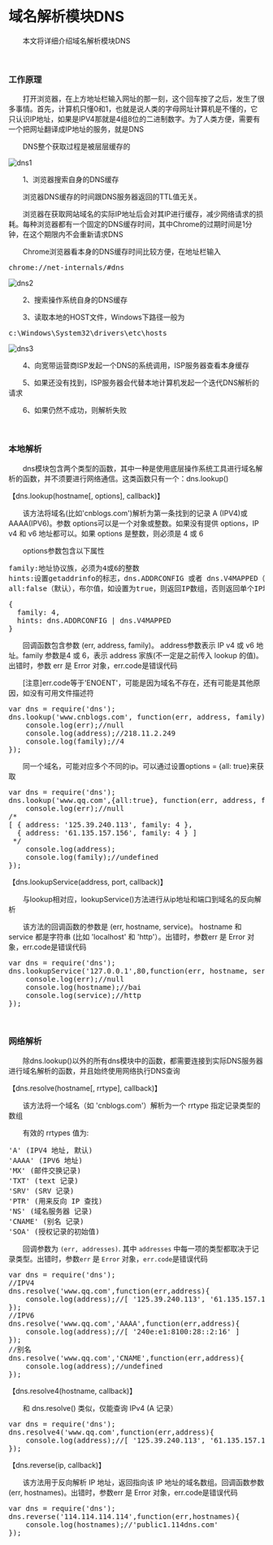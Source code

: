 # 域名解析模块DNS

　　本文将详细介绍域名解析模块DNS

&nbsp;

### 工作原理

　　打开浏览器，在上方地址栏输入网址的那一刻，这个回车按了之后，发生了很多事情。首先，计算机只懂0和1，也就是说人类的字母网址计算机是不懂的，它只认识IP地址，如果是IPV4那就是4组8位的二进制数字。为了人类方便，需要有一个把网址翻译成IP地址的服务，就是DNS

　　DNS整个获取过程是被层层缓存的


![dns1](https://pic.xiaohuochai.site/blog/nodejs_dns1.png)


　　1、浏览器搜索自身的DNS缓存

　　浏览器DNS缓存的时间跟DNS服务器返回的TTL值无关。

　　浏览器在获取网站域名的实际IP地址后会对其IP进行缓存，减少网络请求的损耗。每种浏览器都有一个固定的DNS缓存时间，其中Chrome的过期时间是1分钟，在这个期限内不会重新请求DNS

　　Chrome浏览器看本身的DNS缓存时间比较方便，在地址栏输入

<div class="cnblogs_code">
<pre>chrome://net-internals/#dns</pre>
</div>

![dns2](https://pic.xiaohuochai.site/blog/nodejs_dns2.png)


　　2、搜索操作系统自身的DNS缓存

　　3、读取本地的HOST文件，Windows下路径一般为

<div class="cnblogs_code">
<pre>c:\Windows\System32\drivers\etc\hosts</pre>
</div>

![dns3](https://pic.xiaohuochai.site/blog/nodejs_dns3.png)


　　4、向宽带运营商ISP发起一个DNS的系统调用，ISP服务器查看本身缓存

　　5、如果还没有找到，ISP服务器会代替本地计算机发起一个迭代DNS解析的请求

　　6、如果仍然不成功，则解析失败

&nbsp;

### 本地解析

　　dns模块包含两个类型的函数，其中一种是使用底层操作系统工具进行域名解析的函数，并不须要进行网络通信。这类函数只有一个：dns.lookup()

【dns.lookup(hostname[, options], callback)】

　　该方法将域名(比如'cnblogs.com')解析为第一条找到的记录 A (IPV4)或 AAAA(IPV6)。参数 options可以是一个对象或整数。如果没有提供 options，IP v4 和 v6 地址都可以。如果 options 是整数，则必须是 4 或 6

　　options参数包含以下属性

<div class="cnblogs_code">
<pre>family:地址协议族，必须为4或6的整数
hints:设置getaddrinfo的标志，dns.ADDRCONFIG 或者 dns.V4MAPPED（ipv4映射成ipv6）
all:false（默认），布尔值，如设置为true，则返回IP数组，否则返回单个IP地址</pre>
</div>
<div class="cnblogs_code">
<pre>{
  family: 4,
  hints: dns.ADDRCONFIG | dns.V4MAPPED
}</pre>
</div>

　　回调函数包含参数 (err, address, family)。 address参数表示 IP v4 或 v6 地址。family 参数是4 或 6，表示 address 家族(不一定是之前传入 lookup 的值)。出错时，参数 err 是 Error 对象，err.code是错误代码

　　[注意]err.code等于'ENOENT'，可能是因为域名不存在，还有可能是其他原因，如没有可用文件描述符

<div class="cnblogs_code">
<pre>var dns = require('dns');
dns.lookup('www.cnblogs.com', function(err, address, family){
    console.log(err);//null
    console.log(address);//218.11.2.249
    console.log(family);//4
});</pre>
</div>

　　同一个域名，可能对应多个不同的ip。可以通过设置options = {all: true}来获取

<div class="cnblogs_code">
<pre>var dns = require('dns');
dns.lookup('www.qq.com',{all:true}, function(err, address, family){
    console.log(err);//null
/*
[ { address: '125.39.240.113', family: 4 },
  { address: '61.135.157.156', family: 4 } ]
 */
    console.log(address);
    console.log(family);//undefined
});</pre>
</div>

【dns.lookupService(address, port, callback)】

　　与lookup相对应，lookupService()方法进行从ip地址和端口到域名的反向解析

　　该方法的回调函数的参数是 (err, hostname, service)。 hostname 和 service 都是字符串 (比如 'localhost' 和 'http'）。出错时，参数err 是 Error 对象，err.code是错误代码

<div class="cnblogs_code">
<pre>var dns = require('dns');
dns.lookupService('127.0.0.1',80,function(err, hostname, service){
    console.log(err);//null
    console.log(hostname);//bai
    console.log(service);//http
});</pre>
</div>

&nbsp;

### 网络解析

　　除dns.lookup()以外的所有dns模块中的函数，都需要连接到实际DNS服务器进行域名解析的函数，并且始终使用网络执行DNS查询

【dns.resolve(hostname[, rrtype], callback)】

　　该方法将一个域名（如 'cnblogs.com'）解析为一个 rrtype 指定记录类型的数组

　　有效的 rrtypes 值为:

<div class="cnblogs_code">
<pre>'A' (IPV4 地址, 默认)
'AAAA' (IPV6 地址)
'MX' (邮件交换记录)
'TXT' (text 记录)
'SRV' (SRV 记录)
'PTR' (用来反向 IP 查找)
'NS' (域名服务器 记录)
'CNAME' (别名 记录)
'SOA' (授权记录的初始值)</pre>
</div>

　　回调参数为&nbsp;`(err, addresses)`. 其中&nbsp;`addresses`&nbsp;中每一项的类型都取决于记录类型。出错时，参数`err`&nbsp;是&nbsp;`Error`&nbsp;对象，`err.code`是错误代码

<div class="cnblogs_code">
<pre>var dns = require('dns');
//IPV4
dns.resolve('www.qq.com',function(err,address){
    console.log(address);//[ '125.39.240.113', '61.135.157.156' ]
});
//IPV6
dns.resolve('www.qq.com','AAAA',function(err,address){
    console.log(address);//[ '240e:e1:8100:28::2:16' ]
});
//别名
dns.resolve('www.qq.com','CNAME',function(err,address){
    console.log(address);//undefined
});</pre>
</div>

【dns.resolve4(hostname, callback)】

　　和 dns.resolve() 类似，仅能查询 IPv4 (A 记录）

<div class="cnblogs_code">
<pre>var dns = require('dns');
dns.resolve4('www.qq.com',function(err,address){
    console.log(address);//[ '125.39.240.113', '61.135.157.156' ]
});</pre>
</div>

【dns.reverse(ip, callback)】

　　该方法用于反向解析 IP 地址，返回指向该 IP 地址的域名数组。回调函数参数 (err, hostnames)。出错时，参数err 是 Error 对象，err.code是错误代码

<div class="cnblogs_code">
<pre>var dns = require('dns');
dns.reverse('114.114.114.114',function(err,hostnames){
    console.log(hostnames);//'public1.114dns.com'
});</pre>
</div>

